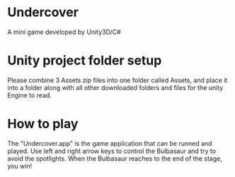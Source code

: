 # Undercover
A mini game developed by Unity3D/C#

# Unity project folder setup
Please combine 3 Assets zip files into one folder called Assets, and place it into a folder along with all other downloaded folders and files for the unity Engine to read.

# How to play
The "Undercover.app" is the game application that can be runned and played.
Use left and right arrow keys to control the Bulbasaur and try to avoid the spotlights.
When the Bulbasaur reaches to the end of the stage, you win!


